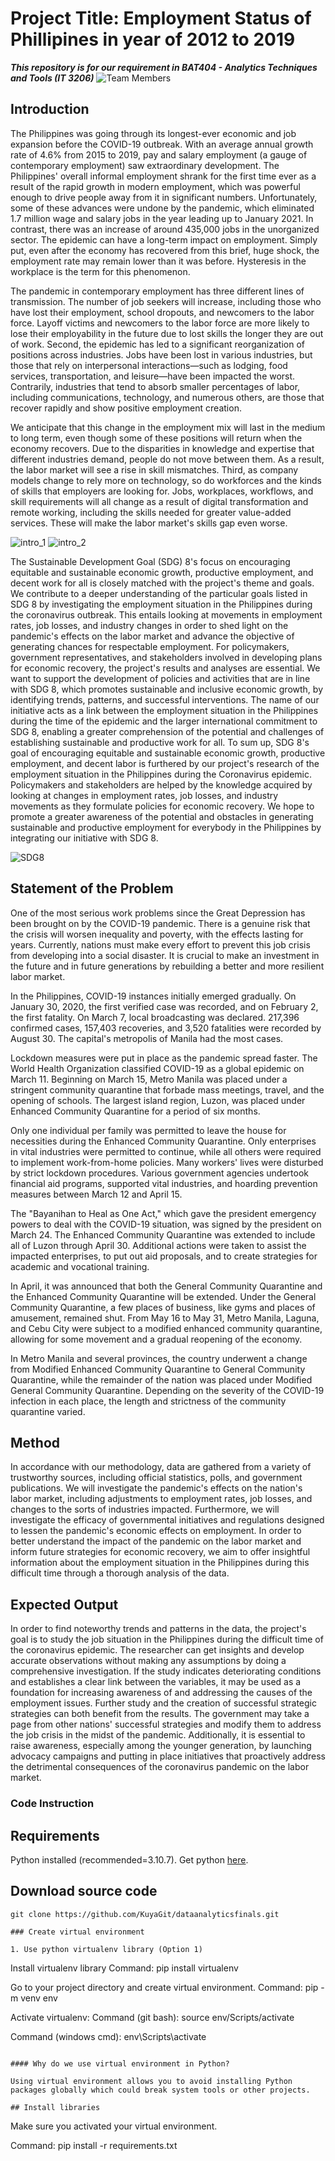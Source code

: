 # Project Title: Employment Status of Phillipines in year of 2012 to 2019
***This repository is for our requirement in BAT404 - Analytics Techniques and Tools (IT 3206)***
![Team Members](images/team_members.png)

## Introduction

The Philippines was going through its longest-ever economic and job expansion before the COVID-19 outbreak. With an average annual growth rate of 4.6% from 2015 to 2019, pay and salary employment (a gauge of contemporary employment) saw extraordinary development. The Philippines' overall informal employment shrank for the first time ever as a result of the rapid growth in modern employment, which was powerful enough to drive people away from it in significant numbers. Unfortunately, some of these advances were undone by the pandemic, which eliminated 1.7 million wage and salary jobs in the year leading up to January 2021. In contrast, there was an increase of around 435,000 jobs in the unorganized sector. The epidemic can have a long-term impact on employment. Simply put, even after the economy has recovered from this brief, huge shock, the employment rate may remain lower than it was before. Hysteresis in the workplace is the term for this phenomenon.

The pandemic in contemporary employment has three different lines of transmission. The number of job seekers will increase, including those who have lost their employment, school dropouts, and newcomers to the labor force. Layoff victims and newcomers to the labor force are more likely to lose their employability in the future due to lost skills the longer they are out of work. Second, the epidemic has led to a significant reorganization of positions across industries. Jobs have been lost in various industries, but those that rely on interpersonal interactions—such as lodging, food services, transportation, and leisure—have been impacted the worst. Contrarily, industries that tend to absorb smaller percentages of labor, including communications, technology, and numerous others, are those that recover rapidly and show positive employment creation.

We anticipate that this change in the employment mix will last in the medium to long term, even though some of these positions will return when the economy recovers. Due to the disparities in knowledge and expertise that different industries demand, people do not move between them. As a result, the labor market will see a rise in skill mismatches.
Third, as company models change to rely more on technology, so do workforces and the kinds of skills that employers are looking for. Jobs, workplaces, workflows, and skill requirements will all change as a result of digital transformation and remote working, including the skills needed for greater value-added services. These will make the labor market's skills gap even worse.

![intro_1](images/intro-1.png)
![intro_2](images/intro-2.png)

The Sustainable Development Goal (SDG) 8's focus on encouraging equitable and sustainable economic growth, productive employment, and decent work for all is closely matched with the project's theme and goals. We contribute to a deeper understanding of the particular goals listed in SDG 8 by investigating the employment situation in the Philippines during the coronavirus outbreak. This entails looking at movements in employment rates, job losses, and industry changes in order to shed light on the pandemic's effects on the labor market and advance the objective of generating chances for respectable employment. For policymakers, government representatives, and stakeholders involved in developing plans for economic recovery, the project's results and analyses are essential. We want to support the development of policies and activities that are in line with SDG 8, which promotes sustainable and inclusive economic growth, by identifying trends, patterns, and successful interventions. The name of our initiative acts as a link between the employment situation in the Philippines during the time of the epidemic and the larger international commitment to SDG 8, enabling a greater comprehension of the potential and challenges of establishing sustainable and productive work for all.
To sum up, SDG 8's goal of encouraging equitable and sustainable economic growth, productive employment, and decent labor is furthered by our project's research of the employment situation in the Philippines during the Coronavirus epidemic. Policymakers and stakeholders are helped by the knowledge acquired by looking at changes in employment rates, job losses, and industry movements as they formulate policies for economic recovery. We hope to promote a greater awareness of the potential and obstacles in generating sustainable and productive employment for everybody in the Philippines by integrating our initiative with SDG 8.

![SDG8](images/sdg8.png)

## Statement of the Problem
One of the most serious work problems since the Great Depression has been brought on by the COVID-19 pandemic. There is a genuine risk that the crisis will worsen inequality and poverty, with the effects lasting for years. Currently, nations must make every effort to prevent this job crisis from developing into a social disaster. It is crucial to make an investment in the future and in future generations by rebuilding a better and more resilient labor market.

In the Philippines, COVID-19 instances initially emerged gradually. On January 30, 2020, the first verified case was recorded, and on February 2, the first fatality. On March 7, local broadcasting was declared. 217,396 confirmed cases, 157,403 recoveries, and 3,520 fatalities were recorded by August 30. The capital's metropolis of Manila had the most cases.

Lockdown measures were put in place as the pandemic spread faster. The World Health Organization classified COVID-19 as a global epidemic on March 11. Beginning on March 15, Metro Manila was placed under a stringent community quarantine that forbade mass meetings, travel, and the opening of schools. The largest island region, Luzon, was placed under Enhanced Community Quarantine for a period of six months.

Only one individual per family was permitted to leave the house for necessities during the Enhanced Community Quarantine. Only enterprises in vital industries were permitted to continue, while all others were required to implement work-from-home policies. Many workers' lives were disturbed by strict lockdown procedures. Various government agencies undertook financial aid programs, supported vital industries, and hoarding prevention measures between March 12 and April 15.

The "Bayanihan to Heal as One Act," which gave the president emergency powers to deal with the COVID-19 situation, was signed by the president on March 24. The Enhanced Community Quarantine was extended to include all of Luzon through April 30. Additional actions were taken to assist the impacted enterprises, to put out aid proposals, and to create strategies for academic and vocational training.

In April, it was announced that both the General Community Quarantine and the Enhanced Community Quarantine will be extended. Under the General Community Quarantine, a few places of business, like gyms and places of amusement, remained shut. From May 16 to May 31, Metro Manila, Laguna, and Cebu City were subject to a modified enhanced community quarantine, allowing for some movement and a gradual reopening of the economy.

In Metro Manila and several provinces, the country underwent a change from Modified Enhanced Community Quarantine to General Community Quarantine, while the remainder of the nation was placed under Modified General Community Quarantine. Depending on the severity of the COVID-19 infection in each place, the length and strictness of the community quarantine varied.

## Method
In accordance with our methodology, data are gathered from a variety of trustworthy sources, including official statistics, polls, and government publications. We will investigate the pandemic's effects on the nation's labor market, including adjustments to employment rates, job losses, and changes to the sorts of industries impacted. Furthermore, we will investigate the efficacy of governmental initiatives and regulations designed to lessen the pandemic's economic effects on employment. In order to better understand the impact of the pandemic on the labor market and inform future strategies for economic recovery, we aim to offer insightful information about the employment situation in the Philippines during this difficult time through a thorough analysis of the data.

## Expected Output
In order to find noteworthy trends and patterns in the data, the project's goal is to study the job situation in the Philippines during the difficult time of the coronavirus epidemic. The researcher can get insights and develop accurate observations without making any assumptions by doing a comprehensive investigation. If the study indicates deteriorating conditions and establishes a clear link between the variables, it may be used as a foundation for increasing awareness of and addressing the causes of the employment issues. Further study and the creation of successful strategic strategies can both benefit from the results. The government may take a page from other nations' successful strategies and modify them to address the job crisis in the midst of the pandemic. Additionally, it is essential to raise awareness, especially among the younger generation, by launching advocacy campaigns and putting in place initiatives that proactively address the detrimental consequences of the coronavirus pandemic on the labor market.









### Code Instruction
## Requirements

Python installed (recommended=3.10.7). Get python [here](https://www.python.org/downloads/).

## Download source code

```
git clone https://github.com/KuyaGit/dataanalyticsfinals.git

### Create virtual environment

1. Use python virtualenv library (Option 1)

```
Install virtualenv library
Command:
pip install virtualenv

Go to your project directory and create virtual environment.
Command:
pip -m venv env

Activate virtualenv:
Command (git bash):
source env/Scripts/activate

Command (windows cmd):
env\Scripts\activate
```

#### Why do we use virtual environment in Python?

Using virtual environment allows you to avoid installing Python packages globally which could break system tools or other projects.

## Install libraries

```
Make sure you activated your virtual environment.

Command:
pip install -r requirements.txt
```
